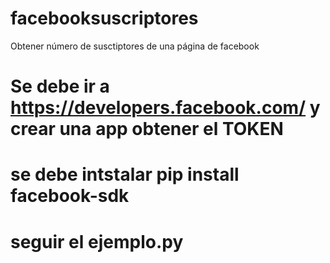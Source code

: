 # facebooksuscriptores
Obtener número de susctiptores de una página de facebook
# Se debe ir a https://developers.facebook.com/ y crear una app obtener el TOKEN
# se debe intstalar pip install facebook-sdk
# seguir el ejemplo.py
